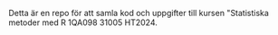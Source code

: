 Detta är en repo för att samla kod och uppgifter till kursen "Statistiska metoder med R 1QA098 31005 HT2024.
